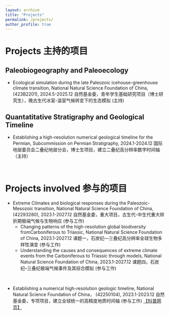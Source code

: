```yaml
---
layout: archive
title: "Projects"
permalink: /projects/
author_profile: true
---
```


Projects 主持的项目
======

Paleobiogeography and Paleoecology
------

* Ecological simulation during the late Paleozoic icehouse-greenhouse climate transition, National Natural Science Foundation of China, (423B2201), 2024.5-2025.12 自然基金委，青年学生基础研究项目（博士研究生），晚古生代冰室-温室气候转变下的生态模拟 (主持)

Quantatitative Stratigraphy and Geological Timeline
------
* Establishing a high-resolution numerical geological timeline for the Permian, Subcommission on Permian Stratigraphy, 2024.1-2024.12 国际地层委员会二叠纪地层分会，博士生项目，建立二叠纪高分辨率数字时间轴 （主持）

<br>

Projects involved 参与的项目
======

* Extreme Climates and biological responses during the Paleozoic-Mesozoic transition, National Natural Science Foundation of China, (42293280), 2023.1-2027.12 自然基金委，重大项目，古生代-中生代重大转折期极端气候与生物响应 (参与工作)
   * Changing patterns of the high-resolution global biodiversity fromCarboniferous to Triassic, National Natural Science Foundation of China, 2023.1-2027.12 课题一，石炭纪—三叠纪高分辨率全球生物多样性演变 (参与工作)
   * Understanding the causes and consequences of extreme climate events from the Carboniferous to Triassic through models, National Natural Science Foundation of China, 2023.1-2027.12  课题四，石炭纪–三叠纪极端气候事件及其综合模拟 (参与工作)

<br>
  
* Establishing a numerical high-resolution geologic timeline, National Natural Science Foundation of China， (42250104), 2023.1-2023.12 自然基金委，专项项目，建立全球统一的高精度地质时间轴 (参与工作) [【科普网页】](https://zsh-zsh-zsh.github.io/projects/timeline2023/)
   

   
 

